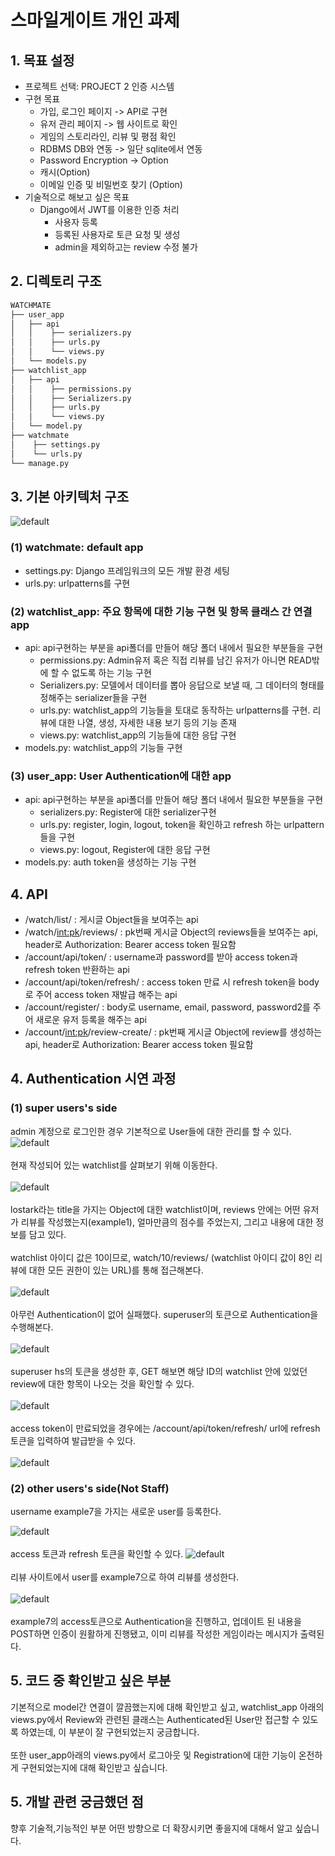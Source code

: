 # 스마일게이트 개인 과제
## 1. 목표 설정
- 프로젝트 선택: PROJECT 2 인증 시스템
- 구현 목표
  - 가입, 로그인 페이지 -> API로 구현
  - 유저 관리 페이지 -> 웹 사이트로 확인
  - 게임의 스토리라인, 리뷰 및 평점 확인
  - RDBMS DB와 연동 -> 일단 sqlite에서 연동
  - Password Encryption -> Option
  - 캐시(Option)
  - 이메일 인증 및 비밀번호 찾기 (Option)
- 기술적으로 해보고 싶은 목표
  - Django에서 JWT를 이용한 인증 처리
    - 사용자 등록
    - 등록된 사용자로 토큰 요청 및 생성
    - admin을 제외하고는 review 수정 불가
## 2. 디렉토리 구조
```bash
WATCHMATE
├── user_app
│   ├── api
│   │    ├── serializers.py
│   │    ├── urls.py
│   │    └── views.py
│   └── models.py
├── watchlist_app
│   ├── api
│   │    ├── permissions.py
│   │    ├── Serializers.py
│   │    ├── urls.py
│   │    └── views.py
│   └── model.py
├── watchmate
│    ├── settings.py
│    └── urls.py
└── manage.py
``` 

## 3. 기본 아키텍처 구조
![default](./image/1225-9.PNG)
### (1) watchmate: default app
- settings.py: Django 프레임워크의 모든 개발 환경 세팅
- urls.py: urlpatterns를 구현

### (2) watchlist_app: 주요 항목에 대한 기능 구현 및 항목 클래스 간 연결 app
- api: api구현하는 부분을 api폴더를 만들어 해당 폴더 내에서 필요한 부분들을 구현 
    - permissions.py: Admin유저 혹은 직접 리뷰를 남긴 유저가 아니면 READ밖에 할 수 없도록 하는 기능 구현
    - Serializers.py: 모델에서 데이터를 뽑아 응답으로 보낼 때, 그 데이터의 형태를 정해주는 serializer들을 구현
    - urls.py: watchlist_app의 기능들을 토대로 동작하는 urlpatterns를 구현. 리뷰에 대한 나열, 생성, 자세한 내용 보기 등의 기능 존재
    - views.py: watchlist_app의 기능들에 대한 응답 구현
- models.py: watchlist_app의 기능들 구현

### (3) user_app: User Authentication에 대한 app
- api: api구현하는 부분을 api폴더를 만들어 해당 폴더 내에서 필요한 부분들을 구현 
    - serializers.py: Register에 대한 serializer구현
    - urls.py: register, login, logout, token을 확인하고 refresh 하는 urlpattern들을 구현
    - views.py: logout, Register에 대한 응답 구현
- models.py: auth token을 생성하는 기능 구현

## 4. API
- /watch/list/ : 게시글 Object들을 보여주는 api
- /watch/<int:pk>/reviews/ : pk번째 게시글 Object의 reviews들을 보여주는 api, header로 Authorization: Bearer access token 필요함
- /account/api/token/ : username과 password를 받아 access token과 refresh token 반환하는 api
- /account/api/token/refresh/ : access token 만료 시 refresh token을 body로 주어 access token 재발급 해주는 api
- /account/register/ : body로 username, email, password, password2를 주어 새로운 유저 등록을 해주는 api
- /account/<int:pk>/review-create/ : pk번째 게시글 Object에 review를 생성하는 api, header로 Authorization: Bearer access token 필요함

## 4. Authentication 시연 과정
### (1) super users's side
admin 계정으로 로그인한 경우 기본적으로 User들에 대한 관리를 할 수 있다.
![default](./image/1225-10.PNG)
<br></br>
현재 작성되어 있는 watchlist를 살펴보기 위해 이동한다.
<br></br>
![default](./image/1225-1.PNG)
<br></br>
lostark라는 title을 가지는 Object에 대한 watchlist이며, reviews 안에는 어떤 유저가 리뷰를 작성했는지(example1), 얼마만큼의 점수를 주었는지, 그리고 내용에 대한 정보를 담고 있다.
<br></br>
watchlist 아이디 값은 10이므로, watch/10/reviews/
(watchlist 아이디 값이 8인 리뷰에 대한 모든 권한이 있는 URL)를 통해 접근해본다.
 <br></br>
 ![default](./image/1225-2.PNG)
<br></br>
아무런 Authentication이 없어 실패했다. superuser의 토큰으로 Authentication을 수행해본다.
<br></br>
 ![default](./image/1225-3.PNG)
<br></br>
superuser hs의 토큰을 생성한 후, GET 해보면 해당 ID의 watchlist 안에 있었던 review에 대한 항목이 나오는 것을 확인할 수 있다.
<br></br>
 ![default](./image/1225-4.PNG)
<br></br>
access token이 만료되었을 경우에는 /account/api/token/refresh/ url에 refresh토큰을 입력하여 발급받을 수 있다.
<br></br>
 ![default](./image/1225-5.PNG)

### (2) other users's side(Not Staff)
username example7을 가지는 새로운 user를 등록한다.

 ![default](./image/1225-6.PNG)
<br></br>
access 토큰과 refresh 토큰을 확인할 수 있다.
![default](./image/1225-7.PNG)
<br></br>
리뷰 사이트에서 user를 example7으로 하여 리뷰를 생성한다.
<br></br>
![default](./image/1225-8.PNG)
<br></br>
example7의 access토큰으로 Authentication을 진행하고, 업데이트 된 내용을 POST하면 인증이 원활하게 진행됐고, 이미 리뷰를 작성한 게임이라는 메시지가 출력된다.

## 5. 코드 중 확인받고 싶은 부분
기본적으로 model간 연결이 깔끔했는지에 대해 확인받고 싶고, watchlist_app 아래의 views.py에서 Review와 관련된 클래스는 Authenticated된 User만 접근할 수 있도록 하였는데, 이 부분이 잘 구현되었는지 궁금합니다. 
<br></br>
또한 user_app아래의 views.py에서 로그아웃 및 Registration에 대한 기능이 온전하게 구현되었는지에 대해 확인받고 싶습니다. 
## 5. 개발 관련 궁금했던 점
향후 기술적,기능적인 부분 어떤 방향으로 더 확장시키면 좋을지에 대해서 알고 싶습니다.


